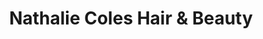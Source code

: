 ---
title: "Nathalie Coles Hair & Beauty"
url: /hoddesdon/nathalie-coles-hair-and-beauty/
shop: hairdresser
---